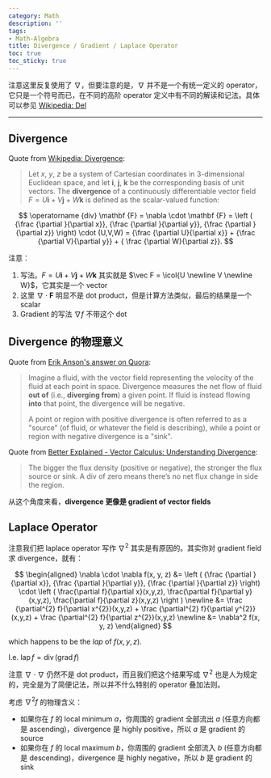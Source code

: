 ```yaml
---
category: Math
description: ''
tags:
- Math-Algebra
title: Divergence / Gradient / Laplace Operator
toc: true
toc_sticky: true
---
```


注意这里反复使用了 $\nabla$，但要注意的是，$\nabla$ 并不是一个有统一定义的 operator，它只是一个符号而已，在不同的高阶 operator 定义中有不同的解读和记法。具体可以参见 [Wikipedia: Del](https://en.wikipedia.org/wiki/Del)

-----

## Divergence

Quote from [Wikipedia: Divergence](https://en.wikipedia.org/wiki/Divergence):

> Let $x$, $y$, $z$ be a system of Cartesian coordinates in 3-dimensional Euclidean space, and let $\mathbf{i}$, $\mathbf{j}$, $\mathbf{k}$ be the corresponding basis of unit vectors. The **divergence** of a continuously differentiable vector field $F = U \mathbf{i} + V \mathbf{j} + W \mathbf{k}$ is defined as the scalar-valued function:

$$
\operatorname {div} \mathbf {F} = \nabla \cdot \mathbf {F} = \left ( {\frac {\partial }{\partial x}}, {\frac {\partial }{\partial y}}, {\frac {\partial }{\partial z}} \right) \cdot (U,V,W) = {\frac {\partial U}{\partial x}} + {\frac {\partial V}{\partial y}} + { \frac {\partial W}{\partial z}}.
$$

注意：

$$
\newcommand{\icol}[1]{
  \bigl[ \begin{smallmatrix} #1 \end{smallmatrix} \bigr]
}
$$

1. 写法。$F = U \mathbf{i} + V \mathbf{j} + W \mathbf{k}$ 其实就是 $\vec F = \icol{U \newline V \newline W}$，它其实是一个 vector 
1. 这里 $\nabla \cdot \mathbf {F}$ 明显不是 dot product，但是计算方法类似，最后的结果是一个 scalar
1. Gradient 的写法 $\nabla f$ 不带这个 dot

## Divergence 的物理意义

Quote from [Erik Anson's answer on Quora](https://www.quora.com/What-is-the-physical-meaning-of-divergence-curl-and-gradient-of-a-vector-field/answer/Erik-Anson):

> Imagine a fluid, with the vector field representing the velocity of the fluid at each point in space. Divergence measures the net flow of fluid **out of** (i.e., **diverging from**) a given point. If fluid is instead flowing **into** that point, the divergence will be negative. 
> 
> A point or region with positive divergence is often referred to as a "source" (of fluid, or whatever the field is describing), while a point or region with negative divergence is a "sink".

Quote from [Better Explained - Vector Calculus: Understanding Divergence](https://betterexplained.com/articles/divergence/):

> The bigger the flux density (positive or negative), the stronger the flux source or sink. A div of zero means there’s no net flux change in side the region.

从这个角度来看，**divergence 更像是 gradient of vector fields**

## Laplace Operator

注意我们把 laplace operator 写作 $\nabla^2$ 其实是有原因的。其实你对 gradient field 求 divergence，就有：

$$
\begin{aligned}
\nabla \cdot \nabla f(x, y, z) &= \left ( {\frac {\partial }{\partial x}}, {\frac {\partial }{\partial y}}, {\frac {\partial }{\partial z}} \right) \cdot \left ( \frac{\partial f}{\partial x}(x,y,z), \frac{\partial f}{\partial y}(x,y,z), \frac{\partial f}{\partial z}(x,y,z) \right ) \newline
                               &= \frac {\partial^{2} f}{\partial x^{2}}(x,y,z) + \frac {\partial^{2} f}{\partial y^{2}}(x,y,z) + \frac {\partial^{2} f}{\partial z^{2}}(x,y,z) \newline
                               &= \nabla^2 f(x, y, z)
\end{aligned}
$$

which happens to be the $lap$ of $f(x, y, z)$.

I.e. $\operatorname{lap} f = \operatorname{div}(\operatorname{grad} f)$

注意 $\nabla \cdot \nabla$ 仍然不是 dot product，而且我们把这个结果写成 $\nabla^2$ 也是人为规定的，完全是为了简便记法，所以并不什么特别的 operator 叠加法则。

考虑 $\nabla^2 f$ 的物理含义：

- 如果你在 $f$ 的 local minimum $a$，你周围的 gradient 全部流出 $a$ (任意方向都是 ascending)，divergence 是 highly positive，所以 $a$ 是 gradient 的 source
- 如果你在 $f$ 的 local maximum $b$，你周围的 gradient 全部流入 $b$ (任意方向都是 descending)，divergence 是 highly negative，所以 $b$ 是 gradient 的 sink